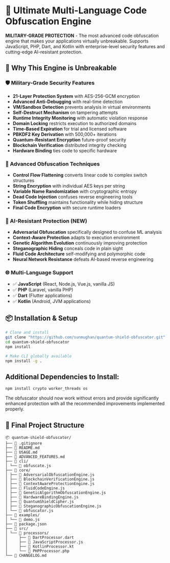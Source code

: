 # 🔐 Ultimate Multi-Language Code Obfuscation Engine

**MILITARY-GRADE PROTECTION** - The most advanced code obfuscation engine that makes your applications virtually unbreakable. Supports JavaScript, PHP, Dart, and Kotlin with enterprise-level security features and cutting-edge AI-resistant protection.

## 🚀 Why This Engine is Unbreakable

### 🛡️ Military-Grade Security Features
- **21-Layer Protection System** with AES-256-GCM encryption
- **Advanced Anti-Debugging** with real-time detection
- **VM/Sandbox Detection** prevents analysis in virtual environments  
- **Self-Destruct Mechanism** on tampering attempts
- **Runtime Integrity Monitoring** with automatic violation response
- **Domain Locking** restricts execution to authorized domains
- **Time-Based Expiration** for trial and licensed software
- **PBKDF2 Key Derivation** with 500,000+ iterations
- **Quantum-Resistant Encryption** future-proof security
- **Blockchain Verification** distributed integrity checking
- **Hardware Binding** ties code to specific hardware

### 🎯 Advanced Obfuscation Techniques
- **Control Flow Flattening** converts linear code to complex switch structures
- **String Encryption** with individual AES keys per string
- **Variable Name Randomization** with cryptographic entropy
- **Dead Code Injection** confuses reverse engineering tools
- **Token Shuffling** maintains functionality while hiding structure
- **Final Code Encryption** with secure runtime loaders

### 🤖 AI-Resistant Protection (NEW)
- **Adversarial Obfuscation** specifically designed to confuse ML analysis
- **Context-Aware Protection** adapts to execution environment
- **Genetic Algorithm Evolution** continuously improving protection
- **Steganographic Hiding** conceals code in plain sight
- **Fluid Code Architecture** self-modifying and polymorphic code
- **Neural Network Resistance** defeats AI-based reverse engineering

### 🌐 Multi-Language Support
- ✅ **JavaScript** (React, Node.js, Vue.js, vanilla JS)
- ✅ **PHP** (Laravel, vanilla PHP)
- ✅ **Dart** (Flutter applications)
- ✅ **Kotlin** (Android, JVM applications)

## 📦 Installation & Setup

```bash
# Clone and install
git clone "https://github.com/sunmughan/quantum-shield-obfuscator.git"
cd quantum-shield-obfuscator
npm install

# Make CLI globally available
npm install -g .
```

## Additional Dependencies to Install:
```
npm install crypto worker_threads os
```
The obfuscator should now work without errors and provide significantly enhanced protection with all the recommended improvements implemented properly.

## 📁 Final Project Structure
```plaintext
📦 quantum-shield-obfuscator/
├── 📄 .gitignore
├── 📄 README.md
├── 📄 USAGE.md
├── 📄 ADVANCED_FEATURES.md
├── 📁 cli/
│ └── 📄 obfuscate.js
├── 📁 core/
│ ├── 📄 AdversarialObfuscationEngine.js
│ ├── 📄 BlockchainVerificationEngine.js
│ ├── 📄 ContextAwareProtectionEngine.js
│ ├── 📄 FluidCodeEngine.js
│ ├── 📄 GeneticAlgorithmObfuscationEngine.js
│ ├── 📄 HardwareBindingEngine.js
│ ├── 📄 QuantumShieldCipher.js
│ ├── 📄 SteganographicObfuscationEngine.js
│ └── 📄 obfuscator.js
├── 📁 examples/
│ └── 📄 demo.js
├── 📄 package.json
├── 📁 src/
│ └── 📁 processors/
│     ├── 📄 DartProcessor.dart
│     ├── 📄 JavaScriptProcessor.js
│     ├── 📄 KotlinProcessor.kt
│     └── 📄 PHPProcessor.php
└── 📄 CHANGELOG.md
```